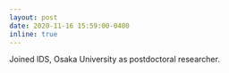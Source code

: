 ```yaml
---
layout: post
date: 2020-11-16 15:59:00-0400
inline: true
---
```


Joined IDS, Osaka University as postdoctoral researcher.


